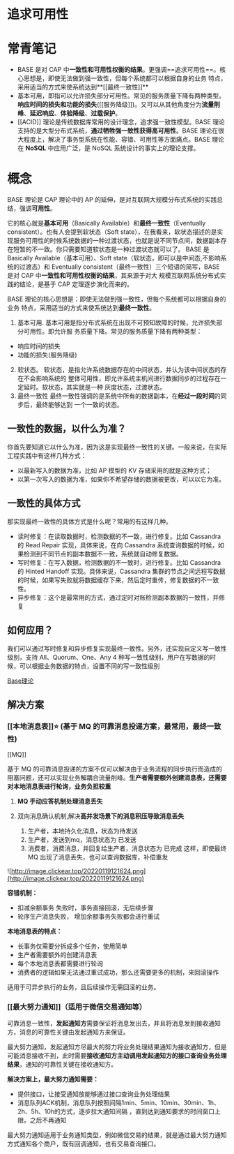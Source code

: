 

# 追求可用性

# 常青笔记
+ BASE 是对 CAP 中**一致性和可用性权衡的结果**。更强调==追求可用性==。核心思想是，即使无法做到强一致性，但每个系统都可以根据自身的业务 特点，采用适当的方式来使系统达到**[[最终一致性]]**
+ 基本可用，即指可以允许损失部分可用性。常见的服务质量下降有两种类型。**响应时间的损失和功能的损失**([[服务降级]])。又可以从其他角度分为**流量削峰**、**延迟响应**、**体验降级**、**过载保护**。
+ [[ACID]] 理论是传统数据库常用的设计理念，追求强一致性模型。BASE 理论支持的是大型分布式系统，**通过牺牲强一致性获得高可用性**。BASE 理论在很大程度上，解决了事务型系统在性能、容错、可用性等方面痛点。BASE 理论在 **NoSQL** 中应用广泛，是 NoSQL 系统设计的事实上的理论支撑。

# 概念

BASE 理论是 CAP 理论中的 AP 的延伸，是对互联网大规模分布式系统的实践总结，强调**可用性**。

它的核心就是**基本可用**（Basically Available）和**最终一致性**（Eventually consistent）。也有人会提到软状态（Soft state），在我看来，软状态描述的是实现服务可用性的时候系统数据的一种过渡状态，也就是说不同节点间，数据副本存在短暂的不一致。你只需要知道软状态是一种过渡状态就可以了。
BASE 是 Basically Available（基本可用）、Soft state（软状态，即可以是中间态,不影响系统的过渡态）和 Eventually consistent（最终一致性）三个短语的简写，BASE 是对 CAP 中**一致性和可用性权衡的结果**，其来源于对大 规模互联网系统分布式实践的结论，是基于 CAP 定理逐步演化而来的。

BASE 理论的核心思想是：即使无法做到强一致性，但每个系统都可以根据自身的业务 特点，采用适当的方式来使系统达到**最终一致性**。
1.  基本可用. 基本可用是指分布式系统在出现不可预知故障的时候，允许损失部分可用性。即允许服 务质量下降。常见的服务质量下降有两种类型：
+ 响应时间的损失
+ 功能的损失(服务降级)
2.  软状态。 软状态，是指允许系统数据存在的中间状态，并认为该中间状态的存在不会影响系统的 整体可用性，即允许系统主机间进行数据同步的过程存在一定延时。软状态，其实就是一种 灰度状态，过渡状态。
3.  最终一致性 最终一致性强调的是系统中所有的数据副本，在**经过一段时间**的同步后，最终能够达到 一个一致的状态。


## 一致性的数据，以什么为准？
你首先要知道它以什么为准，因为这是实现最终一致性的关键。一般来说，在实际工程实践中有这样几种方式：
+ 以最新写入的数据为准，比如 AP 模型的 KV 存储采用的就是这种方式；
+ 以第一次写入的数据为准，如果你不希望存储的数据被更改，可以以它为准。

## 一致性的具体方式
那实现最终一致性的具体方式是什么呢？常用的有这样几种。
+ 读时修复：在读取数据时，检测数据的不一致，进行修复。比如 Cassandra 的 Read Repair 实现，具体来说，在向 Cassandra 系统查询数据的时候，如果检测到不同节点的副本数据不一致，系统就自动修复数据。
+ 写时修复：在写入数据，检测数据的不一致时，进行修复。比如 Cassandra 的 Hinted Handoff 实现。具体来说，Cassandra 集群的节点之间远程写数据的时候，如果写失败就将数据缓存下来，然后定时重传，修复数据的不一致性。
+ 异步修复：这个是最常用的方式，通过定时对账检测副本数据的一致性，并修复

## 如何应用？
我们可以通过写时修复和异步修复实现最终一致性。另外，还实现自定义写一致性级别，支持 All、Quorum、One、Any 4 种写一致性级别，用户在写数据的时候，可以根据业务数据的特点，设置不同的写一致性级别

[Base理论](https://book.clickear.top/114-%E5%88%86%E5%B8%83%E5%BC%8F%E5%8D%8F%E8%AE%AE%E4%B8%8E%E7%AE%97%E6%B3%95%E5%AE%9E%E6%88%98/01%E4%B8%A8%E7%90%86%E8%AE%BA%E7%AF%87%20(4%E8%AE%B2)/04%E4%B8%A8BASE%E7%90%86%E8%AE%BA%EF%BC%9ACAP%E7%9A%84%E7%A2%B1%EF%BC%8C%E8%BF%BD%E6%B1%82%E5%8F%AF%E7%94%A8%E6%80%A7.html)

## 解决方案

### [[本地消息表]]⭐ (基于 MQ 的可靠消息投递方案，最常用，最终一致性)
[[MQ]]

基于 MQ 的可靠消息投递的方案不仅可以解决由于业务流程的同步执行而造成的阻塞问题，还可以实现业务解耦合流量削峰。**生产者需要额外创建消息表，还需要对本地消息表进行轮询，业务负担较重**
1.  **MQ 手动应答机制处理消息丢失**
2.  双向消息确认机制,解决**高并发场景下的消息积压导致消息丢失**
    
    1.  生产者，本地持久化消息，状态为待发送
    2.  生产者，发送到mq，消息状态为 已发送
    3.  消费者，消费消息，并回复给生产者，消息状态为 已完成
    这样，即使最终 MQ 出现了消息丢失，也可以查询数据库，补偿重发

![http://image.clickear.top/20220119121624.png](http://image.clickear.top/20220119121624.png)

**容错机制：**

-   扣减余额事务 失败时，事务直接回滚，无后续步骤
-   轮序生产消息失败， 增加余额事务失败都会进行重试

**本地消息表的特点：**

-   长事务仅需要分拆成多个任务，使用简单
-   生产者需要额外的创建消息表
-   每个本地消息表都需要进行轮询
-   消费者的逻辑如果无法通过重试成功，那么还需要更多的机制，来回滚操作

适用于可异步执行的业务，且后续操作无需回滚的业务。


### [[最大努力通知]]（适用于微信交易通知等）

可靠消息一致性，**发起通知方**需要保证将消息发出去，并且将消息发到接收通知方，消息的可靠性关键由发起通知方来保证。

最大努力通知，发起通知方尽最大的努力将业务处理结果通知为接收通知方，但是可能消息接收不到，此时需要**接收通知方主动调用发起通知方的接口查询业务处理结果**，通知的可靠性关键在接收通知方。

**解决方案上，最大努力通知需要：**

-   提供接口，让接受通知放能够通过接口查询业务处理结果
-   消息队列ACK机制，消息队列按照间隔1min、5min、10min、30min、1h、2h、5h、10h的方式，逐步拉大通知间隔 ，直到达到通知要求的时间窗口上限。之后不再通知

最大努力通知适用于业务通知类型，例如微信交易的结果，就是通过最大努力通知方式通知各个商户，既有回调通知，也有交易查询接口。